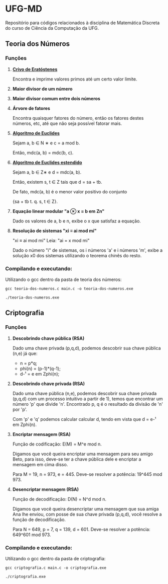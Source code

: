 # UFG-MD
Repositório para códigos relacionados à disciplina de Matemática Discreta do curso de Ciência da Computação da UFG.

## Teoria dos Números

### Funções
  1. [**Crivo de Eratóstenes**](https://pt.wikipedia.org/wiki/Crivo_de_Eratóstenes)
  
      Encontra e imprime valores primos até um certo valor limite.
  
  2. **Maior divisor de um número**
  3. **Maior divisor comum entre dois números**
  4. **Árvore de fatores**
  
      Encontra quaisquer fatores do número, então os fatores destes números, etc, até que não seja possível fatorar mais.
  
  5. [**Algoritmo de Euclides**](https://pt.wikipedia.org/wiki/Algoritmo_de_Euclides)
    
      Sejam a, b ∈ N ∗ e c = a mod b.
    
      Então, mdc(a, b) = mdc(b, c).
  
  6. [**Algoritmo de Euclides estendido**](https://pt.wikipedia.org/wiki/Algoritmo_de_Euclides_estendido)

      Sejam a, b ∈ Z∗ e d = mdc(a, b).
    
      Então, existem s, t ∈ Z tais que d = sa + tb.
    
      De fato, mdc(a, b) é o menor valor positivo do conjunto
    
      {sa + tb t. q. s, t ∈ Z}.

  7. **Equação linear modular "a ⊗ x = b em Zn"**
      
      Dado os valores de a, b e n, exibe o x que satisfaz a equação.
      
  8. **Resolução de sistemas "xi ≡ ai mod mi"**
      
      "xi ≡ ai mod mi" Leia: "ai = x mod mi"
      
      Dado o número "i" de sistemas, os i números 'a' e i números 'm', exibe a solução x0 dos sistemas utilizando o teorema chinês do resto.

### Compilando e executando:

  Utilizando o gcc dentro da pasta de teoria dos números:

```  
gcc teoria-dos-numeros.c main.c -o teoria-dos-numeros.exe

./teoria-dos-numeros.exe
```
## Criptografia

### Funções
  1. **Descobrindo chave pública (RSA)**
  
      Dado uma chave privada (p,q,d), podemos descobrir sua chave pública (n,e) já que:
      * n = p*q;
      * phi(n) = (p-1)*(q-1);
      * d-¹ = e em Zphi(n);

  2. **Descobrindo chave privada (RSA)**

      Dado uma chave pública (n,e), podemos descobrir sua chave privada (p,q,d) com um processo intuitivo a partir de 1), temos que encontrar um número 'p' que divide 'n'. Encontrado p, q é o resultado da divisão de 'n' por 'p'.
      
      Com 'p' e 'q' podemos calcular calcular d, tendo em vista que d = e-¹ em Zphi(n).
      
  3. **Encriptar mensagem (RSA)**
  
      Função de codificação: E(M) = M^e mod n.
  
      Digamos que você queira encriptar uma mensagem para seu amigo Beto, para isso, deve-se ter a chave pública dele e encriptar a mensagem em cima disso. 
      
      Para M = 19, n = 973, e = 445. Deve-se resolver a potência: 19^445 mod 973.
      
  4. **Desencriptar mensagem (RSA)**
  
      Função de decodificação: D(N) = N^d mod n.
      
      Digamos que você queira desencriptar uma mensagem que sua amiga Ana lhe enviou, com posse de sua chave privada (p,q,d), você resolve a função de decodificação.  
      
      Para N = 649, p = 7, q = 139, d = 601. Deve-se resolver a potência: 649^601 mod 973.
  
### Compilando e executando:

  Utilizando o gcc dentro da pasta de criptografia:

```  
gcc criptografia.c main.c -o criptografia.exe

./criptografia.exe
```
